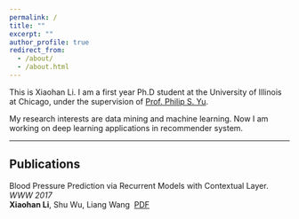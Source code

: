 ```yaml
---
permalink: /
title: ""
excerpt: ""
author_profile: true
redirect_from: 
  - /about/
  - /about.html
---
```


This is Xiaohan Li.
I am a first year Ph.D student at the University of Illinois at Chicago, under the supervision of [Prof. Philip S. Yu](https://www.cs.uic.edu/PSYu/).  

My research interests are data mining and machine learning. Now I am working on deep learning applications in recommender system.  

---

Publications
---
Blood Pressure Prediction via Recurrent Models with Contextual Layer. *WWW 2017*      
**Xiaohan Li**, Shu Wu, Liang Wang  [PDF](shawnlxh.github.io/files/paper1.pdf)

